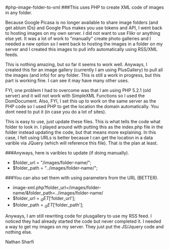 

#php-image-folder-to-xml
###This uses PHP to create XML code of images in any folder.

Because Google Picasa is no longer available to share image folders (and get ablum IDs) and Google Plus makes you use tokens and API, I went back to hosting images on my own server. I did not want to use Flikr or anything else yet. It was a lot of work to "manually" create photo galleries and I needed a new option so I went back to hosting the images in a folder on my server and I created this images to pull info automatically using RSS/XML feeds.

This is nothing amazing, but so far it seems to work well. Anyways, I created this for an image gallery (currently I am using PlusGallery) to pull all the images (and info) for any folder. This is still a work in progress, but this part is working fine. I can see it may have many other uses.

FYI, one problem I had to overcome was that I am using PHP 5.2.1 (old server) and it will not work with SimpleXML Functions so I used the DomDocument. Also, FYI, I set this up to work on the same server as the PHP code so I used PHP to get the location the domain automatically. You dont need to put it (in case you do a lot of sites).

This is easy to use, just update these files. This is what tells the code what folder to look in. I played around with putting this as the index.php file in the folder instead updating the code, but that means more explaining. In this case, I felt using URLs is better becasue I can get the location in a data varible via JQuery (which will reference this file). That is the plan at least.

###Anyways, here is varibles to update (if doing manually).

- $folder_url = "/images/folder-name/";
- $folder_path = "../images/folder-name/";

###You can also set them with using parameters from the URL (BETTER).

- image-xml.php?folder_url=/images/folder-name/&folder_path=../images/folder-name/
- $folder_url = $_GET['$folder_url'];
- $folder_path = $_GET['$folder_path'];

Anyways, I am still rewriting code for plusgallery to use my RSS feed. I noticed they had already started the code but never completed it. I needed a way to get my images on my server. They just put the JS/Jquery code and nothing else.

Nathan Sharfi
